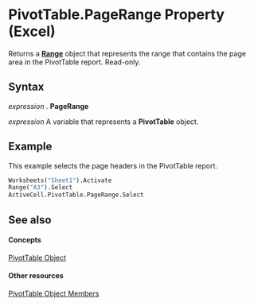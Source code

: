 
# PivotTable.PageRange Property (Excel)

Returns a  **[Range](b8207778-0dcc-4570-1234-f130532cc8cd.md)** object that represents the range that contains the page area in the PivotTable report. Read-only.


## Syntax

 _expression_ . **PageRange**

 _expression_ A variable that represents a **PivotTable** object.


## Example

This example selects the page headers in the PivotTable report.


```vb
Worksheets("Sheet1").Activate 
Range("A3").Select 
ActiveCell.PivotTable.PageRange.Select
```


## See also


#### Concepts


[PivotTable Object](a9c1d4a0-78a9-f9a6-6daf-91cb63e45842.md)
#### Other resources


[PivotTable Object Members](8e8d1692-cf32-63c6-a1f6-54ddcc2a4964.md)
